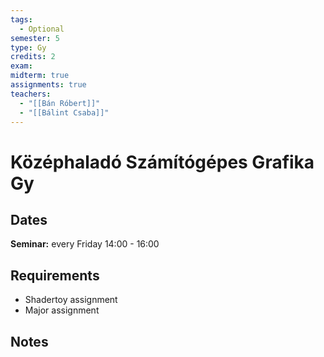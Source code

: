 ```yaml
---
tags:
  - Optional
semester: 5
type: Gy
credits: 2
exam: 
midterm: true
assignments: true
teachers:
  - "[[Bán Róbert]]"
  - "[[Bálint Csaba]]"
---
```

# Középhaladó Számítógépes Grafika Gy
## Dates
**Seminar:** every Friday 14:00 - 16:00
## Requirements
- Shadertoy assignment
- Major assignment
## Notes
